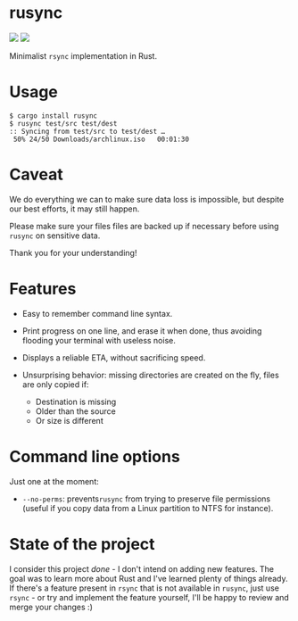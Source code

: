# rusync

<a href="https://crates.io/crates/rusync"><img src="https://img.shields.io/crates/v/rusync.svg"/></a>
<a href="https://travis-ci.org/dmerejkowsky/rusync"><img src="https://api.travis-ci.org/dmerejkowsky/rusync.svg?branch=master"/></a>

Minimalist `rsync` implementation in Rust.

# Usage

```
$ cargo install rusync
$ rusync test/src test/dest
:: Syncing from test/src to test/dest …
 50% 24/50 Downloads/archlinux.iso   00:01:30
```

# Caveat

We do everything we can to make sure data loss is impossible, but despite our best efforts, it may still happen.

Please make sure your files files are backed up if necessary before using `rusync` on sensitive data.

Thank you for your understanding!

# Features

* Easy to remember command line syntax.

* Print progress on one line, and erase it when done, thus avoiding flooding your terminal
  with useless noise.

* Displays a reliable ETA, without sacrificing speed.

* Unsurprising behavior: missing directories are created
  on the fly, files are only copied if:

  * Destination is missing
  * Older than the source
  * Or size is different

# Command line options

Just one at the moment:

* `--no-perms`: prevents`rusync` from trying to preserve file permissions (useful if you copy data from a Linux partition to NTFS for instance).


# State of the project

I consider this project *done* - I don't intend on adding new features. The goal was to learn more about Rust and I've learned plenty of things already. If there's a feature present in `rsync` that is not available in `rusync`, just use `rsync`  - or try and implement the feature yourself, I'll be happy to review and merge your changes :)
